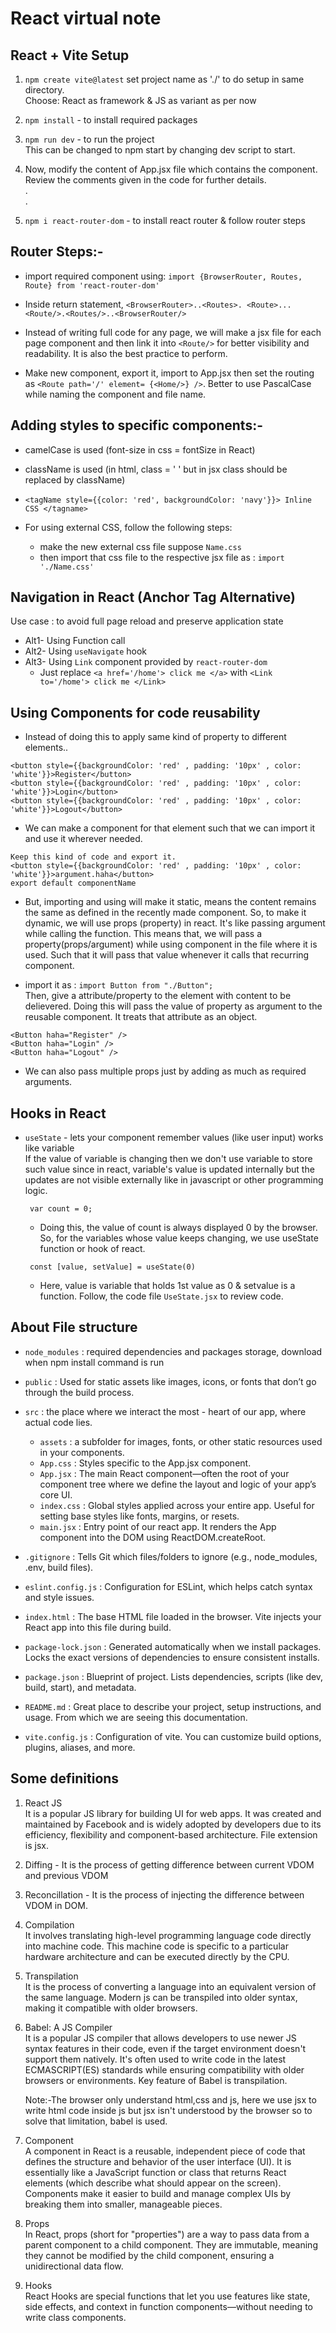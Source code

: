 # React virtual note

## React + Vite Setup
1) `npm create vite@latest`
    set project name as './' to do setup in same directory. <br>
    Choose: React as framework & JS as variant as per now
    
2) `npm install` - to install required packages

3) `npm run dev` - to run the project <br>
    This can be changed to npm start by changing dev script to start.

4) Now, modify the content of App.jsx file which contains the component. <br>
    Review the comments given in the code for further details. <br>
.<br>
.<br>
5) `npm i react-router-dom`  - to install react router & follow router steps


## Router Steps:-
* import required component using: `import {BrowserRouter, Routes, Route} from 'react-router-dom'`

* Inside return statement, `<BrowserRouter>..<Routes>. <Route>...<Route/>.<Routes/>..<BrowserRouter/>`

* Instead of writing full code for any page, we will make a jsx file for each page component and then link it into `<Route/>` for better visibility and readability. It is also the best practice to perform.

* Make new component, export it, import to App.jsx then set the routing as `<Route path='/' element= {<Home/>} />`. Better to use PascalCase while naming the component and file name.


## Adding styles to specific components:-
* camelCase is used (font-size in css = fontSize in React)

* className is used (in html, class = ' ' but in jsx class should be replaced by className)

* `<tagName style={{color: 'red', backgroundColor: 'navy'}}> Inline CSS </tagname>`

* For using external CSS, follow the following steps:
    * make the new external css file suppose `Name.css`
    * then import that css file to the respective jsx file as : `import './Name.css'`


## Navigation in React (Anchor Tag Alternative)
Use case : to avoid full page reload and preserve application state 
* Alt1- Using Function call
* Alt2- Using `useNavigate` hook
* Alt3- Using `Link` component provided by `react-router-dom`
    * Just replace `<a href='/home'> click me </a>` with `<Link to='/home'> click me </Link>`


## Using Components for code reusability
* Instead of doing this to apply same kind of property to different elements..
```
<button style={{backgroundColor: 'red' , padding: '10px' , color: 'white'}}>Register</button> 
<button style={{backgroundColor: 'red' , padding: '10px' , color: 'white'}}>Login</button>
<button style={{backgroundColor: 'red' , padding: '10px' , color: 'white'}}>Logout</button> 
```
* We can make a component for that element such that we can import it and use it wherever needed. <br>
```
Keep this kind of code and export it.
<button style={{backgroundColor: 'red' , padding: '10px' , color: 'white'}}>argument.haha</button> 
export default componentName
```
* But, importing and using will make it static, means the content remains the same as defined in the recently made component. So, to make it dynamic, we will use props (property) in react. It's like passing argument while calling the function. This means that, we will pass a property(props/argument) while using component in the file where it is used. Such that it will pass that value whenever it calls that recurring component.

* import it as : `import Button from "./Button";` <br>
    Then, give a attribute/property to the element with content to be delievered. Doing this will pass the value of property as argument to the reusable component. It treats that attribute as an object.
```
<Button haha="Register" />
<Button haha="Login" />
<Button haha="Logout" />
```
* We can also pass multiple props just by adding as much as required arguments.

## Hooks in React
* `useState` - lets your component remember values (like user input) works like variable <br>
    If the value of variable is changing then we don't use variable to store such value since in react, variable's value is updated internally but the updates are not visible externally like in javascript or other programming logic. <br>

    ` var count = 0;`
    * Doing this, the value of count is always displayed 0 by the browser. So, for the variables whose value keeps changing, we use useState function or hook of react.

    ` const [value, setValue] = useState(0)`
    * Here, value is variable that holds 1st value as 0 & setvalue is a function.
    Follow, the code file `UseState.jsx` to review code.



## About File structure
* `node_modules` : required dependencies and packages storage, download when npm install command is run

* `public` : Used for static assets like images, icons, or fonts that don’t go through the build process.

* `src` : the place where we interact the most - heart of our app, where actual code lies.
    * `assets` : a subfolder for images, fonts, or other static resources used in your components.
    * `App.css` : Styles specific to the App.jsx component.
    * `App.jsx` : The main React component—often the root of your component tree where we define the layout and logic of your app’s core UI.
    * `index.css` : Global styles applied across your entire app. Useful for setting base styles like fonts, margins, or resets.
    * `main.jsx` : Entry point of our react app. It renders the App component into the DOM using ReactDOM.createRoot.

* `.gitignore` : Tells Git which files/folders to ignore (e.g., node_modules, .env, build files).

* `eslint.config.js` : Configuration for ESLint, which helps catch syntax and style issues.

* `index.html` : The base HTML file loaded in the browser. Vite injects your React app into this file during build.

* `package-lock.json` : Generated automatically when we install packages. Locks the exact versions of dependencies to ensure consistent installs.

* `package.json` : Blueprint of project. Lists dependencies, scripts (like dev, build, start), and metadata.

* `README.md` : Great place to describe your project, setup instructions, and usage. From which we are seeing this documentation.

* `vite.config.js` : Configuration of vite. You can customize build options, plugins, aliases, and more.


## Some definitions
1) React JS <br>
    It is a popular JS library for building UI for web apps. It was created and maintained by Facebook and is widely adopted by developers due to its efficiency, flexibility and component-based architecture. File extension is jsx.

2) Diffing - It is the process of getting difference between current VDOM and previous VDOM

3) Reconcillation - It is the process of injecting the difference between VDOM in DOM.

4) Compilation <br>
    It involves translating high-level programming language code directly into machine code. This machine code is specific to a particular hardware architecture and can be executed directly by the CPU.

5) Transpilation <br>
    It is the process of converting a language into an equivalent version of the same language. Modern js can be transpiled into older syntax, making it compatible with older browsers.

6) Babel: A JS Compiler <br>
    It is a popular JS compiler that allows developers to use newer JS syntax features in their code, even if the target environment doesn't support them natively. It's often used to write code in the latest ECMASCRIPT(ES) standards while ensuring compatibility with older browsers or environments. Key feature of Babel is transpilation.

    Note:-The browser only understand html,css and js, here we use jsx to write html code inside js but jsx isn't understood by the browser so to solve that limitation, babel is used.

7) Component <br>
    A component in React is a reusable, independent piece of code that defines the structure and behavior of the user interface (UI). It is essentially like a JavaScript function or class that returns React elements (which describe what should appear on the screen). Components make it easier to build and manage complex UIs by breaking them into smaller, manageable pieces.

8) Props<br>
    In React, props (short for "properties") are a way to pass data from a parent component to a child component. They are immutable, meaning they cannot be modified by the child component, ensuring a unidirectional data flow.

9) Hooks <br>
    React Hooks are special functions that let you use features like state, side effects, and context in function components—without needing to write class components.
